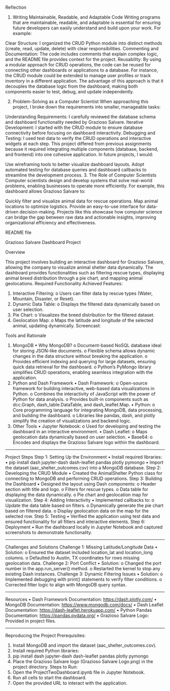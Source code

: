 Reflection
1. Writing Maintainable, Readable, and Adaptable Code
Writing programs that are maintainable, readable, and adaptable is essential for ensuring future developers can easily understand and build upon your work. For example:

Clear Structure: I organized the CRUD Python module into distinct methods (create, read, update, delete) with clear responsibilities.
Commenting and Documentation: The code includes comments that explain complex logic, and the README file provides context for the project.
Reusability: By using a modular approach for CRUD operations, the code can be reused for connecting other dashboards or applications to a database. For instance, the CRUD module could be extended to manage user profiles or track inventory in a different application.
The advantage of this approach is that it decouples the database logic from the dashboard, making both components easier to test, debug, and update independently.

2. Problem-Solving as a Computer Scientist
When approaching this project, I broke down the requirements into smaller, manageable tasks:

Understanding Requirements: I carefully reviewed the database schema and dashboard functionality needed by Grazioso Salvare.
Iterative Development: I started with the CRUD module to ensure database connectivity before focusing on dashboard interactivity.
Debugging and Testing: I used test data to verify the CRUD operations and interactive widgets at each step.
This project differed from previous assignments because it required integrating multiple components (database, backend, and frontend) into one cohesive application. In future projects, I would:

Use wireframing tools to better visualize dashboard layouts.
Adopt automated testing for database queries and dashboard callbacks to streamline the development process.
3. The Role of Computer Scientists
Computer scientists design and develop systems that solve real-world problems, enabling businesses to operate more efficiently. For example, this dashboard allows Grazioso Salvare to:

Quickly filter and visualize animal data for rescue operations.
Map animal locations to optimize logistics.
Provide an easy-to-use interface for data-driven decision-making.
Projects like this showcase how computer science can bridge the gap between raw data and actionable insights, improving organizational efficiency and effectiveness.


README file

Grazioso Salvare Dashboard Project

Overview

This project involves building an interactive dashboard for Grazioso Salvare, allowing the company to visualize animal shelter data dynamically. The dashboard provides functionalities such as filtering rescue types, displaying animal breed distribution through a pie chart, and mapping animal geolocations.
Required Functionality
Achieved Features:
1.	Interactive Filtering: 
o	Users can filter data by rescue types (Water, Mountain, Disaster, or Reset).
2.	Dynamic Data Table: 
o	Displays the filtered data dynamically based on user selection.
3.	Pie Chart: 
o	Visualizes the breed distribution for the filtered dataset.
4.	Geolocation Map: 
o	Maps the latitude and longitude of the selected animal, updating dynamically.
Screencast:
 

Tools and Rationale
1. MongoDB
•	Why MongoDB? 
o	Document-based NoSQL database ideal for storing JSON-like documents.
o	Flexible schema allows dynamic changes in the data structure without breaking the application.
o	Provides efficient indexing and querying for large datasets, ensuring quick data retrieval for the dashboard.
o	Python’s PyMongo library simplifies CRUD operations, enabling seamless integration with the application.
2. Python and Dash Framework
•	Dash Framework: 
o	Open-source framework for building interactive, web-based data visualizations in Python.
o	Combines the interactivity of JavaScript with the power of Python for data analysis.
o	Provides built-in components such as dcc.Graph, dash_table.DataTable, and dash_leaflet.Map.
•	Python: 
o	Core programming language for integrating MongoDB, data processing, and building the dashboard.
o	Libraries like pandas, dash, and plotly simplify the creation of visualizations and backend logic.
3. Other Tools
•	Jupyter Notebook: 
o	Used for developing and testing the dashboard in an interactive environment.
•	Dash Leaflet: 
o	Maps geolocation data dynamically based on user selection.
•	Base64: 
o	Encodes and displays the Grazioso Salvare logo within the dashboard.
________________________________________
Project Steps
Step 1: Setting Up the Environment
•	Install required libraries: 
•	pip install dash jupyter-dash dash-leaflet pandas plotly pymongo
•	Import the dataset (aac_shelter_outcomes.csv) into a MongoDB database.
Step 2: Developing the CRUD Module
•	Created the AnimalShelter Python class for connecting to MongoDB and performing CRUD operations.
Step 3: Building the Dashboard
•	Designed the layout using Dash components: 
o	Header section with title and logo.
o	Filters for rescue types.
o	Data table for displaying the data dynamically.
o	Pie chart and geolocation map for visualization.
Step 4: Adding Interactivity
•	Implemented callbacks to: 
o	Update the data table based on filters.
o	Dynamically generate the pie chart based on filtered data.
o	Display geolocation data on the map for the selected row.
Step 5: Testing
•	Verified the application using test data and ensured functionality for all filters and interactive elements.
Step 6: Deployment
•	Run the dashboard locally in Jupyter Notebook and captured screenshots to demonstrate functionality.
________________________________________
Challenges and Solutions
Challenge 1: Missing Latitude/Longitude Data
•	Solution: 
o	Ensured the dataset included location_lat and location_long columns.
o	Defaulted to Austin, TX coordinates for rows missing geolocation data.
Challenge 2: Port Conflict
•	Solution: 
o	Changed the port number in the app.run_server() method.
o	Restarted the kernel to stop any existing Dash instances.
Challenge 3: Dynamic Filtering Issues
•	Solution: 
o	Implemented debugging with print() statements to verify filter conditions.
o	Corrected filter logic to align with MongoDB query syntax.
________________________________________
Resources
•	Dash Framework Documentation: https://dash.plotly.com/
•	MongoDB Documentation: https://www.mongodb.com/docs/
•	Dash Leaflet Documentation: https://dash-leaflet.herokuapp.com/
•	Python Pandas Documentation: https://pandas.pydata.org/
•	Grazioso Salvare Logo: Provided in project files.
________________________________________
Reproducing the Project
Prerequisites:
1.	Install MongoDB and import the dataset (aac_shelter_outcomes.csv).
2.	Install required Python libraries: 
3.	pip install dash jupyter-dash dash-leaflet pandas plotly pymongo
4.	Place the Grazioso Salvare logo (Grazioso Salvare Logo.png) in the project directory.
Steps to Run:
1.	Open the ProjectTwoDashboard.ipynb file in Jupyter Notebook.
2.	Run all cells to start the dashboard.
3.	Open the provided URL to interact with the application.
